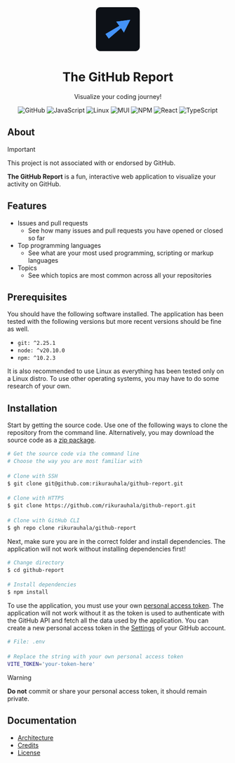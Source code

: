 <div align="center">
  <img
    height="100px"
    src="docs/img/logo.png"
    width="100px"
  />
</div>

<h1 align="center">
  The GitHub Report
</h1>

<div align="center">
  
  Visualize your coding journey!

</div>

<div align="center">

![GitHub](https://img.shields.io/badge/github-%23121011.svg?style=for-the-badge&logo=github&logoColor=white)
![JavaScript](https://img.shields.io/badge/javascript-%23323330.svg?style=for-the-badge&logo=javascript&logoColor=%23F7DF1E)
![Linux](https://img.shields.io/badge/Linux-FCC624?style=for-the-badge&logo=linux&logoColor=black)
![MUI](https://img.shields.io/badge/MUI-%230081CB.svg?style=for-the-badge&logo=mui&logoColor=white)
![NPM](https://img.shields.io/badge/NPM-%23CB3837.svg?style=for-the-badge&logo=npm&logoColor=white)
![React](https://img.shields.io/badge/react-%2320232a.svg?style=for-the-badge&logo=react&logoColor=%2361DAFB)
![TypeScript](https://img.shields.io/badge/typescript-%23007ACC.svg?style=for-the-badge&logo=typescript&logoColor=white)

</div>

## About

> [!IMPORTANT]  
> This project is not associated with or endorsed by GitHub.

**The GitHub Report** is a fun, interactive web application to visualize your activity on GitHub.

## Features

- Issues and pull requests
  - See how many issues and pull requests you have opened or closed so far
- Top programming languages
  - See what are your most used programming, scripting or markup languages
- Topics
  - See which topics are most common across all your repositories

## Prerequisites

You should have the following software installed. The application has been tested with the following versions but more recent versions should be fine as well.

- `git: ^2.25.1`
- `node: ^v20.10.0`
- `npm: ^10.2.3`

It is also recommended to use Linux as everything has been tested only on a Linux distro. To use other operating systems, you may have to do some research of your own.

## Installation

Start by getting the source code. Use one of the following ways to clone the repository from the command line. Alternatively, you may download the source code as a [zip package](https://github.com/rikurauhala/github-report/archive/refs/heads/main.zip).

```bash
# Get the source code via the command line
# Choose the way you are most familiar with

# Clone with SSH
$ git clone git@github.com:rikurauhala/github-report.git

# Clone with HTTPS
$ git clone https://github.com/rikurauhala/github-report.git

# Clone with GitHub CLI
$ gh repo clone rikurauhala/github-report
```

Next, make sure you are in the correct folder and install dependencies. The application will not work without installing dependencies first!

```bash
# Change directory
$ cd github-report

# Install dependencies
$ npm install
```

To use the application, you must use your own [personal access token](https://docs.github.com/en/authentication/keeping-your-account-and-data-secure/managing-your-personal-access-tokens). The application will not work without it as the token is used to authenticate with the GitHub API and fetch all the data used by the application. You can create a new personal access token in the [Settings](https://github.com/settings/tokens) of your GitHub account.

```bash
# File: .env

# Replace the string with your own personal access token
VITE_TOKEN='your-token-here'
```

> [!WARNING]  
> **Do not** commit or share your personal access token, it should remain private.

## Documentation

- [Architecture](./docs/architecture.md)
- [Credits](./docs/credits.md)
- [License](./LICENSE.md)
